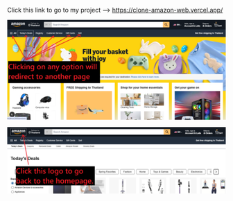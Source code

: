 Click this link to go to my project --> https://clone-amazon-web.vercel.app/

![alt text](image.png)

![alt text](image-1.png)